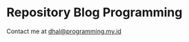 # Repository Blog Programming

Contact me at <a href="mailto:dhal@programming.my.id">dhal@programming.my.id</a>
